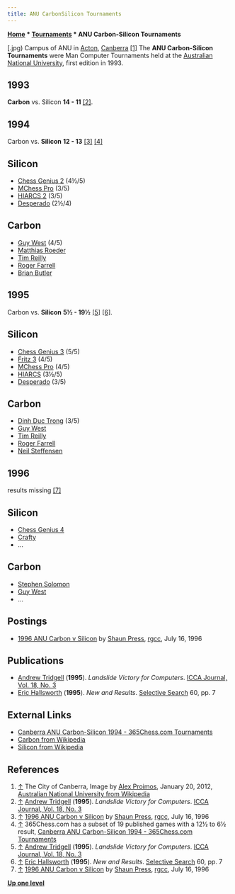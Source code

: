 ```yaml
---
title: ANU CarbonSilicon Tournaments
---
```

**[Home](Home "Home") * [Tournaments](Tournaments_and_Matches "Tournaments and Matches") * ANU Carbon-Silicon Tournaments**

\[.jpg) Campus of ANU in [Acton](https://en.wikipedia.org/wiki/Acton,_Australian_Capital_Territory), [Canberra](https://en.wikipedia.org/wiki/Canberra) <a id="cite-note-1" href="#cite-ref-1">[1]</a>
The **ANU Carbon-Silicon Tournaments** were Man Computer Tournaments held at the [Australian National University](Australian_National_University "Australian National University"), first edition in 1993.

## 1993

**Carbon** vs. Silicon **14 - 11** <a id="cite-note-2" href="#cite-ref-2">[2]</a>.

## 1994

Carbon vs. **Silicon** **12 - 13** <a id="cite-note-3" href="#cite-ref-3">[3]</a> <a id="cite-note-4" href="#cite-ref-4">[4]</a>

## Silicon

- [Chess Genius 2](Chess_Genius "Chess Genius") (4½/5)
- [MChess Pro](MChess "MChess") (3/5)
- [HIARCS 2](HIARCS "HIARCS") (3/5)
- [Desperado](Desperado "Desperado") (2½/4)

## Carbon

- [Guy West](https://en.wikipedia.org/wiki/Guy_West) (4/5)
- [Matthias Roeder](https://ratings.fide.com/card.phtml?event=4600223)
- [Tim Reilly](https://ratings.fide.com/card.phtml?event=3200302)
- [Roger Farrell](https://ratings.fide.com/card.phtml?event=3203034)
- [Brian Butler](https://ratings.fide.com/card.phtml?event=3225011)

## 1995

Carbon vs. **Silicon** **5½ - 19½** <a id="cite-note-5" href="#cite-ref-5">[5]</a> <a id="cite-note-6" href="#cite-ref-6">[6]</a>.

## Silicon

- [Chess Genius 3](Chess_Genius "Chess Genius") (5/5)
- [Fritz 3](Fritz "Fritz") (4/5)
- [MChess Pro](MChess "MChess") (4/5)
- [HIARCS](HIARCS "HIARCS") (3½/5)
- [Desperado](Desperado "Desperado") (3/5)

## Carbon

- [Dinh Duc Trong](https://ratings.fide.com/card.phtml?event=12400238) (3/5)
- [Guy West](https://en.wikipedia.org/wiki/Guy_West)
- [Tim Reilly](https://ratings.fide.com/card.phtml?event=3200302)
- [Roger Farrell](https://ratings.fide.com/card.phtml?event=3203034)
- [Neil Steffensen](https://ratings.fide.com/card.phtml?event=3202127)

## 1996

results missing <a id="cite-note-7" href="#cite-ref-7">[7]</a>

## Silicon

- [Chess Genius 4](Chess_Genius "Chess Genius")
- [Crafty](Crafty "Crafty")
- ...

## Carbon

- [Stephen Solomon](https://en.wikipedia.org/wiki/Stephen_Solomon)
- [Guy West](https://en.wikipedia.org/wiki/Guy_West)
- ...

## Postings

- [1996 ANU Carbon v Silicon](https://groups.google.com/d/msg/rec.games.chess.computer/VfDVNPdWiSA/hob_H1rC4sgJ) by [Shaun Press](Shaun_Press "Shaun Press"), [rgcc](Computer_Chess_Forums "Computer Chess Forums"), July 16, 1996

## Publications

- [Andrew Tridgell](Andrew_Tridgell "Andrew Tridgell") (**1995**). *Landslide Victory for Computers*. [ICCA Journal, Vol. 18, No. 3](ICGA_Journal#18_3 "ICGA Journal")
- [Eric Hallsworth](Eric_Hallsworth "Eric Hallsworth") (**1995**). *New and Results*. [Selective Search](Selective_Search "Selective Search") 60, pp. 7

## External Links

- [Canberra ANU Carbon-Silicon 1994 - 365Chess.com Tournaments](https://www.365chess.com/tournaments/Canberra_ANU_Carbon-Silicon_m_1994/14993)
- [Carbon from Wikipedia](https://en.wikipedia.org/wiki/Carbon)
- [Silicon from Wikipedia](https://en.wikipedia.org/wiki/Silicon)

## References

1. <a id="cite-ref-1" href="#cite-note-1">↑</a> The City of Canberra, Image by [Alex Proimos](https://www.flickr.com/people/34120957@N04), January 20, 2012, [Australian National University from Wikipedia](https://en.wikipedia.org/wiki/Australian_National_University)
1. <a id="cite-ref-2" href="#cite-note-2">↑</a> [Andrew Tridgell](Andrew_Tridgell "Andrew Tridgell") (**1995**). *Landslide Victory for Computers*. [ICCA Journal, Vol. 18, No. 3](ICGA_Journal#18_3 "ICGA Journal")
1. <a id="cite-ref-3" href="#cite-note-3">↑</a> [1996 ANU Carbon v Silicon](https://groups.google.com/d/msg/rec.games.chess.computer/VfDVNPdWiSA/hob_H1rC4sgJ) by [Shaun Press](Shaun_Press "Shaun Press"), [rgcc](Computer_Chess_Forums "Computer Chess Forums"), July 16, 1996
1. <a id="cite-ref-4" href="#cite-note-4">↑</a> 365Chess.com has a subset of 19 published games with a 12½ to 6½ result, [Canberra ANU Carbon-Silicon 1994 - 365Chess.com Tournaments](https://www.365chess.com/tournaments/Canberra_ANU_Carbon-Silicon_m_1994/14993)
1. <a id="cite-ref-5" href="#cite-note-5">↑</a> [Andrew Tridgell](Andrew_Tridgell "Andrew Tridgell") (**1995**). *Landslide Victory for Computers*. [ICCA Journal, Vol. 18, No. 3](ICGA_Journal#18_3 "ICGA Journal")
1. <a id="cite-ref-6" href="#cite-note-6">↑</a> [Eric Hallsworth](Eric_Hallsworth "Eric Hallsworth") (**1995**). *New and Results*. [Selective Search](Selective_Search "Selective Search") 60, pp. 7
1. <a id="cite-ref-7" href="#cite-note-7">↑</a> [1996 ANU Carbon v Silicon](https://groups.google.com/d/msg/rec.games.chess.computer/VfDVNPdWiSA/hob_H1rC4sgJ) by [Shaun Press](Shaun_Press "Shaun Press"), [rgcc](Computer_Chess_Forums "Computer Chess Forums"), July 16, 1996

**[Up one level](Tournaments_and_Matches "Tournaments and Matches")**

